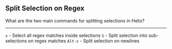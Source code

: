 ## Split Selection on Regex

What are the two main commands for splitting selections in Helix?

---

`s` - Select all regex matches inside selections
`S` - Split selection into sub-selections on regex matches
`Alt-s` - Split selection on newlines

